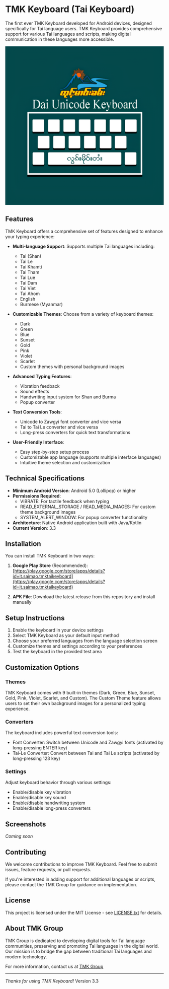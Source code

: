 # TMK Keyboard (Tai Keyboard)

The first ever TMK Keyboard developed for Android devices, designed specifically for Tai language users. TMK Keyboard provides comprehensive support for various Tai languages and scripts, making digital communication in these languages more accessible.

![TMK Keyboard](app/src/main/ic_launcher-playstore.png)

## Features

TMK Keyboard offers a comprehensive set of features designed to enhance your typing experience:

- **Multi-language Support**: Supports multiple Tai languages including:
  - Tai (Shan)
  - Tai Le
  - Tai Khamti
  - Tai Tham
  - Tai Lue
  - Tai Dam
  - Tai Viet
  - Tai Ahom
  - English
  - Burmese (Myanmar)
  
- **Customizable Themes**: Choose from a variety of keyboard themes:
  - Dark
  - Green
  - Blue
  - Sunset
  - Gold
  - Pink
  - Violet
  - Scarlet
  - Custom themes with personal background images

- **Advanced Typing Features**:
  - Vibration feedback
  - Sound effects
  - Handwriting input system for Shan and Burma
  - Popup converter

- **Text Conversion Tools**:
  - Unicode to Zawgyi font converter and vice versa
  - Tai to Tai Le converter and vice versa
  - Long-press converters for quick text transformations

- **User-Friendly Interface**:
  - Easy step-by-step setup process
  - Customizable app language (supports multiple interface languages)
  - Intuitive theme selection and customization

## Technical Specifications

- **Minimum Android Version**: Android 5.0 (Lollipop) or higher
- **Permissions Required**:
  - VIBRATE: For tactile feedback when typing
  - READ_EXTERNAL_STORAGE / READ_MEDIA_IMAGES: For custom theme background images
  - SYSTEM_ALERT_WINDOW: For popup converter functionality
- **Architecture**: Native Android application built with Java/Kotlin
- **Current Version**: 3.3

## Installation

You can install TMK Keyboard in two ways:

1. **Google Play Store** (Recommended):
   [https://play.google.com/store/apps/details?id=it.saimao.tmktaikeyboard](https://play.google.com/store/apps/details?id=it.saimao.tmktaikeyboard)

2. **APK File**: Download the latest release from this repository and install manually

## Setup Instructions

1. Enable the keyboard in your device settings
2. Select TMK Keyboard as your default input method
3. Choose your preferred languages from the language selection screen
4. Customize themes and settings according to your preferences
5. Test the keyboard in the provided test area

## Customization Options

### Themes
TMK Keyboard comes with 9 built-in themes (Dark, Green, Blue, Sunset, Gold, Pink, Violet, Scarlet, and Custom). The Custom Theme feature allows users to set their own background images for a personalized typing experience.

### Converters
The keyboard includes powerful text conversion tools:
- Font Converter: Switch between Unicode and Zawgyi fonts (activated by long-pressing ENTER key)
- Tai-Le Converter: Convert between Tai and Tai Le scripts (activated by long-pressing 123 key)

### Settings
Adjust keyboard behavior through various settings:
- Enable/disable key vibration
- Enable/disable key sound
- Enable/disable handwriting system
- Enable/disable long-press converters

## Screenshots

*Coming soon*

## Contributing

We welcome contributions to improve TMK Keyboard. Feel free to submit issues, feature requests, or pull requests.

If you're interested in adding support for additional languages or scripts, please contact the TMK Group for guidance on implementation.

## License

This project is licensed under the MIT License - see [LICENSE.txt](LICENSE.txt) for details.

## About TMK Group

TMK Group is dedicated to developing digital tools for Tai language communities, preserving and promoting Tai languages in the digital world. Our mission is to bridge the gap between traditional Tai languages and modern technology.

For more information, contact us at [TMK Group](https://www.facebook.com/taikeyboard)

---

*Thanks for using TMK Keyboard!*
Version 3.3